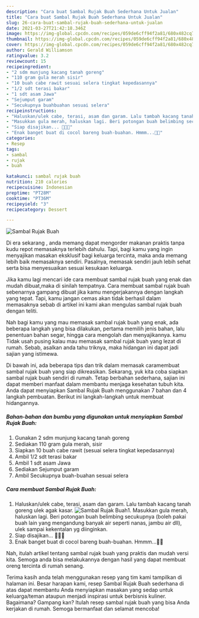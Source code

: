 ```yaml
---
description: "Cara buat Sambal Rujak Buah Sederhana Untuk Jualan"
title: "Cara buat Sambal Rujak Buah Sederhana Untuk Jualan"
slug: 26-cara-buat-sambal-rujak-buah-sederhana-untuk-jualan
date: 2021-03-27T21:42:18.346Z
image: https://img-global.cpcdn.com/recipes/059de6cff94f2a81/680x482cq70/sambal-rujak-buah-foto-resep-utama.jpg
thumbnail: https://img-global.cpcdn.com/recipes/059de6cff94f2a81/680x482cq70/sambal-rujak-buah-foto-resep-utama.jpg
cover: https://img-global.cpcdn.com/recipes/059de6cff94f2a81/680x482cq70/sambal-rujak-buah-foto-resep-utama.jpg
author: Gerald Williamson
ratingvalue: 3.2
reviewcount: 15
recipeingredient:
- "2 sdm munjung kacang tanah goreng"
- "110 gram gula merah sisir"
- "10 buah cabe rawit sesuai selera tingkat kepedasannya"
- "1/2 sdt terasi bakar"
- "1 sdt asam Jawa"
- "Sejumput garam"
- "Secukupnya buahbuahan sesuai selera"
recipeinstructions:
- "Haluskan/ulek cabe, terasi, asam dan garam. Lalu tambah kacang tanah goreng ulek agak kasar."
- "Masukkan gula merah, haluskan lagi. Beri potongan buah belimbing secukupnya (boleh pakai buah lain yang mengandung banyak air seperti nanas, jambu air dll), ulek sampai kekentalan yg diinginkan."
- "Siap disajikan... 🤤🤤🤤"
- "Enak banget buat di cocol bareng buah-buahan. Hmmm...🤤😘"
categories:
- Resep
tags:
- sambal
- rujak
- buah

katakunci: sambal rujak buah 
nutrition: 210 calories
recipecuisine: Indonesian
preptime: "PT28M"
cooktime: "PT36M"
recipeyield: "3"
recipecategory: Dessert

---
```



![Sambal Rujak Buah](https://img-global.cpcdn.com/recipes/059de6cff94f2a81/680x482cq70/sambal-rujak-buah-foto-resep-utama.jpg)

Di era  sekarang , anda memang dapat mengorder makanan praktis tanpa kudu repot memasaknya terlebih dahulu. Tapi, bagi kamu yang ingin menyajikan masakan eksklusif bagi keluarga tercinta, maka anda memang lebih baik memasaknya sendiri. Pasalnya, memasak sendiri jauh lebih sehat serta bisa menyesuaikan sesuai kesukaan keluarga.

Jika kamu lagi mencari ide cara membuat sambal rujak buah yang enak dan mudah dibuat,maka di sinilah tempatnya. Cara membuat sambal rujak buah  sebenarnya gampang dibuat jika kamu mengerjakannya dengan langkah yang tepat. Tapi, kamu jangan cemas akan tidak berhasil dalam memasaknya 
sebab di artikel ini kami akan mengulas sambal rujak buah dengan teliti.  



Nah bagi kamu yang mau memasak sambal rujak buah yang enak, ada beberapa langkah yang bisa dilakukan, pertama memilih jenis bahan, lalu penentuan bahan segar, hingga cara mengolah dan menyajikannya. kamu Tidak usah pusing kalau mau memasak sambal rujak buah yang lezat di rumah. Sebab, asalkan anda  tahu triknya, maka hidangan ini dapat jadi sajian yang istimewa.

Di bawah ini, ada beberapa tips dan trik dalam memasak caramembuat sambal rujak buah yang siap dikreasikan. Sekarang, yuk kita coba siapkan sambal rujak buah sendiri di rumah. Tetap berbahan sederhana, sajian ini dapat memberi manfaat dalam membantu menjaga kesehatan tubuh kita. Anda dapat menyiapkan Sambal Rujak Buah menggunakan 7 bahan dan 4 langkah pembuatan. Berikut ini langkah-langkah untuk membuat hidangannya.

<!--inarticleads1-->

##### Bahan-bahan dan bumbu yang digunakan untuk menyiapkan Sambal Rujak Buah:

1. Gunakan 2 sdm munjung kacang tanah goreng
1. Sediakan 110 gram gula merah, sisir
1. Siapkan 10 buah cabe rawit (sesuai selera tingkat kepedasannya)
1. Ambil 1/2 sdt terasi bakar
1. Ambil 1 sdt asam Jawa
1. Sediakan Sejumput garam
1. Ambil Secukupnya buah-buahan sesuai selera




<!--inarticleads2-->

##### Cara membuat Sambal Rujak Buah:

1. Haluskan/ulek cabe, terasi, asam dan garam. Lalu tambah kacang tanah goreng ulek agak kasar.
<img src="https://img-global.cpcdn.com/steps/5399971553a9a0b2/160x128cq70/sambal-rujak-buah-langkah-memasak-1-foto.jpg" alt="Sambal Rujak Buah">1. Masukkan gula merah, haluskan lagi. Beri potongan buah belimbing secukupnya (boleh pakai buah lain yang mengandung banyak air seperti nanas, jambu air dll), ulek sampai kekentalan yg diinginkan.
1. Siap disajikan... 🤤🤤🤤
1. Enak banget buat di cocol bareng buah-buahan. Hmmm...🤤😘




Nah, itulah artikel tentang  sambal rujak buah  yang praktis dan mudah versi kita. Semoga anda bisa melakukannya dengan hasil yang dapat membuat oreng tercinta di rumah senang. 

Terima kasih anda telah menggunakan resep yang tim kami tampilkan di halaman ini. Besar harapan kami, resep  Sambal Rujak Buah sederhana di atas dapat membantu Anda menyiapkan masakan yang sedap untuk keluarga/teman ataupun menjadi inspirasi untuk berbisnis kuliner. Bagaimana? Gampang kan? Itulah resep sambal rujak buah yang bisa Anda kerjakan di rumah. Semoga bermanfaat dan selamat mencoba!

